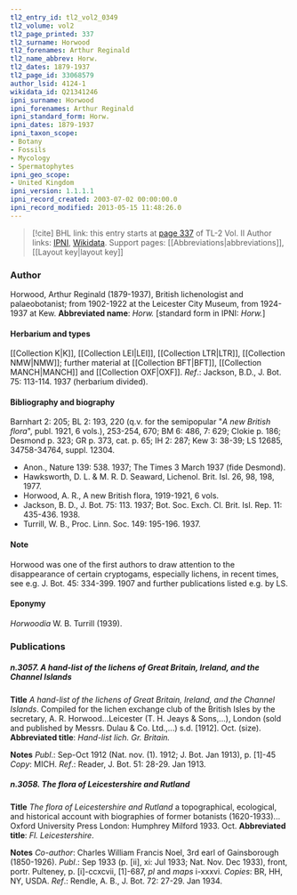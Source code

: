 ```yaml
---
tl2_entry_id: tl2_vol2_0349
tl2_volume: vol2
tl2_page_printed: 337
tl2_surname: Horwood
tl2_forenames: Arthur Reginald
tl2_name_abbrev: Horw.
tl2_dates: 1879-1937
tl2_page_id: 33068579
author_lsid: 4124-1
wikidata_id: Q21341246
ipni_surname: Horwood
ipni_forenames: Arthur Reginald
ipni_standard_form: Horw.
ipni_dates: 1879-1937
ipni_taxon_scope: 
- Botany
- Fossils
- Mycology
- Spermatophytes
ipni_geo_scope: 
- United Kingdom
ipni_version: 1.1.1.1
ipni_record_created: 2003-07-02 00:00:00.0
ipni_record_modified: 2013-05-15 11:48:26.0
---
```


> [!cite] BHL link: this entry starts at [page 337](https://www.biodiversitylibrary.org/page/33068579) of TL-2 Vol. II
> Author links: [IPNI](https://www.ipni.org/a/4124-1), [Wikidata](https://www.wikidata.org/wiki/Q21341246). Support pages: [[Abbreviations|abbreviations]], [[Layout key|layout key]]

### Author

Horwood, Arthur Reginald (1879-1937), British lichenologist and palaeobotanist; from 1902-1922 at the Leicester City Museum, from 1924-1937 at Kew. 
**Abbreviated name**: *Horw.* \[standard form in IPNI: *Horw.*\]

#### Herbarium and types

[[Collection K|K]], [[Collection LEI|LEI]], [[Collection LTR|LTR]], [[Collection NMW|NMW]]; further material at [[Collection BFT|BFT]], [[Collection MANCH|MANCH]] and [[Collection OXF|OXF]].
*Ref*.: Jackson, B.D., J. Bot. 75: 113-114. 1937 (herbarium divided).

#### Bibliography and biography

Barnhart 2: 205; BL 2: 193, 220 (q.v. for the semipopular "*A new British flora*", publ. 1921, 6 vols.), 253-254, 670; BM 6: 486, 7: 629; Clokie p. 186; Desmond p. 323; GR p. 373, cat. p. 65; IH 2: 287; Kew 3: 38-39; LS 12685, 34758-34764, suppl. 12304.
- Anon., Nature 139: 538. 1937; The Times 3 March 1937 (fide Desmond).
- Hawksworth, D. L. & M. R. D. Seaward, Lichenol. Brit. Isl. 26, 98, 198, 1977.
- Horwood, A. R., A new British flora, 1919-1921, 6 vols.
- Jackson, B. D., J. Bot. 75: 113. 1937; Bot. Soc. Exch. Cl. Brit. Isl. Rep. 11: 435-436. 1938.
- Turrill, W. B., Proc. Linn. Soc. 149: 195-196. 1937.

#### Note

Horwood was one of the first authors to draw attention to the disappearance of certain cryptogams, especially lichens, in recent times, see e.g. J. Bot. 45: 334-399. 1907 and further publications listed e.g. by LS.

#### Eponymy

*Horwoodia* W. B. Turrill (1939).

### Publications

##### n.3057. A hand-list of the lichens of Great Britain, Ireland, and the Channel Islands

**Title**
*A hand-list of the lichens of Great Britain, Ireland, and the Channel Islands*. Compiled for the lichen exchange club of the British Isles by the secretary, A. R. Horwood...Leicester (T. H. Jeays & Sons,...), London (sold and published by Messrs. Dulau & Co. Ltd.,...) s.d. \[1912\]. Oct. (size).
**Abbreviated title**: *Hand-list lich. Gr. Britain.*

**Notes**
*Publ*.: Sep-Oct 1912 (Nat. nov. (1). 1912; J. Bot. Jan 1913), p. \[1\]-45 *Copy*: MICH.
*Ref*.: Reader, J. Bot. 51: 28-29. Jan 1913.

##### n.3058. The flora of Leicestershire and Rutland

**Title**
*The flora of Leicestershire and Rutland* a topographical, ecological, and historical account with biographies of former botanists (1620-1933)... Oxford University Press London: Humphrey Milford 1933. Oct.
**Abbreviated title**: *Fl. Leicestershire*.

**Notes**
*Co-author*: Charles William Francis Noel, 3rd earl of Gainsborough (1850-1926).
*Publ*.: Sep 1933 (p. \[ii\], xi: Jul 1933; Nat. Nov. Dec 1933), front, portr. Pulteney, p. \[i\]-ccxcvii, \[1\]-687, *pl* and *maps* i-xxxvi. *Copies*: BR, HH, NY, USDA.
*Ref*.: Rendle, A. B., J. Bot. 72: 27-29. Jan 1934.

